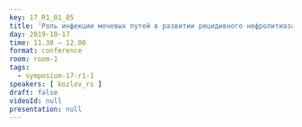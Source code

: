 ```yaml
---
key: 17_R1_01_05
title: 'Роль инфекции мочевых путей в развитии рецидивного нефролитиаза'
day: 2019-10-17
time: 11.30 – 12.00
format: conference
room: room-1
tags:
  - symposium-17-r1-1
speakers: [ kozlov_rs ]
draft: false
videoId: null
presentation: null
---
```

